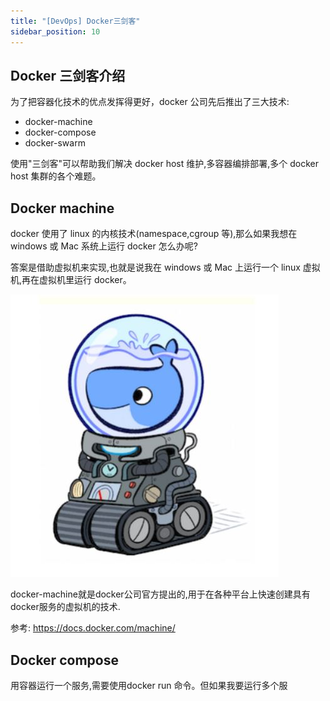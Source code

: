 ```yaml
---
title: "[DevOps] Docker三剑客"
sidebar_position: 10
---
```


## Docker 三剑客介绍

为了把容器化技术的优点发挥得更好，docker 公司先后推出了三大技术:

- docker-machine
- docker-compose
- docker-swarm

使用"三剑客"可以帮助我们解决 docker host 维护,多容器编排部署,多个 docker host 集群的各个难题。

## Docker machine

docker 使用了 linux 的内核技术(namespace,cgroup 等),那么如果我想在 windows 或 Mac 系统上运行 docker 怎么办呢?

答案是借助虚拟机来实现,也就是说我在 windows 或 Mac 上运行一个 linux 虚拟机,再在虚拟机里运行 docker。

![machine](assets/machine.JPG)

docker-machine就是docker公司官方提出的,用于在各种平台上快速创建具有docker服务的虚拟机的技术.

参考: https://docs.docker.com/machine/

## Docker compose

用容器运行一个服务,需要使用docker run 命令。但如果我要运行多个服